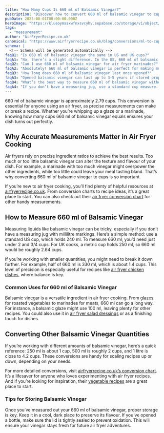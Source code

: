 ```yaml
---
title: "How Many Cups Is 660 ml of Balsamic Vinegar?"
description: "Discover how to convert 660 ml of balsamic vinegar to cups for perfect air fryer recipes every time. Get the exact measurement now!"
pubDate: 2025-08-01T00:00:00.000Z
heroImage: "https://klueoymssxwfnxsvcyhv.supabase.co/storage/v1/object/public/Shmucket/how-many-cups-is-660-ml-of-balsamic-vinegar.webp"
tags:
  - "measurement"
author: "AirFryerRecipe.co.uk"
canonical: "https://www.airfryerrecipe.co.uk/blog/conversions/ml-to-cups/how-many-cups-is-660-ml-of-balsamic-vinegar"
schema: |
  <!-- Schema will be generated automatically -->
faqQ1: "Is 660 ml of balsamic vinegar the same in US and UK cups?"
faqA1: "No, there’s a slight difference. In the US, 660 ml of balsamic vinegar is about 2.79 cups, as a US cup is 240 ml. In the UK, where a metric cup is 250 ml, 660 ml is roughly 2.64 cups. Always check which measurement system your recipe uses."
faqQ2: "Can I use 660 ml of balsamic vinegar for air fryer marinades?"
faqA2: "Absolutely! 660 ml of balsamic vinegar is perfect for making multiple batches of marinade. Just remember to balance it with oil and seasonings to avoid overpowering your dish. For recipe ideas, check out airfryerrecipe.co.uk’s marinade section."
faqQ3: "How long does 660 ml of balsamic vinegar last once opened?"
faqA3: "Opened balsamic vinegar can last up to 3–5 years if stored properly. Keep it in a cool, dark place with the lid tightly sealed. Its flavour may intensify over time, but it’s still safe to use in your air fryer recipes."
faqQ4: "What’s the best way to measure 660 ml of balsamic vinegar without a jug?"
faqA4: "If you don’t have a measuring jug, use a standard cup measure. For 660 ml, you’ll need just under 2 and 3/4 US cups or roughly 2.64 UK cups. For smaller amounts, use tablespoons (15 ml each) to get as close as possible."
---
```

<p>660 ml of balsamic vinegar is approximately 2.79 cups. This conversion is essential for anyone using an air fryer, as precise measurements can make or break a recipe. Whether you’re whipping up a glaze or a marinade, knowing how many cups 660 ml of balsamic vinegar equals ensures your dish turns out perfectly.</p>

<h2>Why Accurate Measurements Matter in Air Fryer Cooking</h2>
<p>Air fryers rely on precise ingredient ratios to achieve the best results. Too much or too little balsamic vinegar can alter the texture and flavour of your dish. For example, a marinade with too much vinegar might overpower the other ingredients, while too little could leave your meal tasting bland. That’s why converting 660 ml of balsamic vinegar to cups is so important.</p>
<p>If you’re new to air fryer cooking, you’ll find plenty of helpful resources at <a href=https://www.airfryerrecipe.co.uk/>airfryerrecipe.co.uk</a>. From conversion charts to recipe ideas, it’s a great place to start. You can also check out their <a href=https://www.airfryerrecipe.co.uk/air-fryer-conversion-chart>air fryer conversion chart</a> for other handy measurements.</p>

<h2>How to Measure 660 ml of Balsamic Vinegar</h2>
<p>Measuring liquids like balsamic vinegar can be tricky, especially if you don’t have a measuring jug with millilitre markings. Here’s a simple method: use a standard US cup, which holds 240 ml. To measure 660 ml, you’d need just under 2 and 3/4 cups. For UK cooks, a metric cup holds 250 ml, so 660 ml would be roughly 2.64 cups.</p>
<p>If you’re working with smaller quantities, you might need to break it down further. For example, half of 660 ml is 330 ml, which is about 1.4 cups. This level of precision is especially useful for recipes like <a href=https://www.airfryerrecipe.co.uk/recipe-category/chicken>air fryer chicken dishes</a>, where balance is key.</p>

<h3>Common Uses for 660 ml of Balsamic Vinegar</h3>
<p>Balsamic vinegar is a versatile ingredient in air fryer cooking. From glazes for roasted vegetables to marinades for meats, 660 ml can go a long way. For instance, a balsamic glaze might use 100 ml, leaving plenty for other recipes. You could also use it in <a href=https://www.airfryerrecipe.co.uk/recipes>air fryer salad dressings</a> or as a finishing touch for dishes.</p>

<h2>Converting Other Balsamic Vinegar Quantities</h2>
<p>If you’re working with different amounts of balsamic vinegar, here’s a quick reference: 250 ml is about 1 cup, 500 ml is roughly 2 cups, and 1 litre is close to 4.2 cups. These conversions are handy for scaling recipes up or down, depending on your needs.</p>
<p>For more detailed conversions, visit <a href=https://www.airfryerrecipe.co.uk/air-fryer-conversion-chart>airfryerrecipe.co.uk’s conversion chart</a>. It’s a lifesaver for anyone who loves experimenting with air fryer recipes. And if you’re looking for inspiration, their <a href=https://www.airfryerrecipe.co.uk/recipe-category/vegetables>vegetable recipes</a> are a great place to start.</p>

<h3>Tips for Storing Balsamic Vinegar</h3>
<p>Once you’ve measured out your 660 ml of balsamic vinegar, proper storage is key. Keep it in a cool, dark place to preserve its flavour. If you’ve opened a bottle, make sure the lid is tightly sealed to prevent oxidation. This will ensure your vinegar stays fresh for future air fryer adventures.</p>
